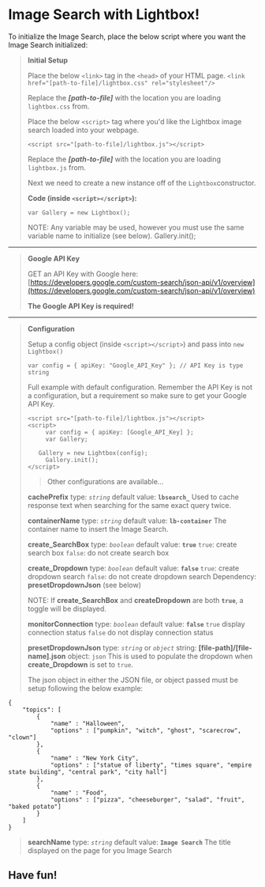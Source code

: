 Image Search with Lightbox!
===================


To initialize the Image Search, place the below script where you want the Image Search initialized:

> **Initial Setup**
> 
> Place the below `<link>` tag in the `<head>` of your HTML page.
> `<link href="[path-to-file]/lightbox.css" rel="stylesheet"/>`
> 
> Replace the ***[path-to-file]*** with the location you are loading `lightbox.css` from.
> 
> Place the below `<script>` tag where you'd like the Lightbox image search loaded into your webpage. 
> 
> `<script src="[path-to-file]/lightbox.js"></script>`
> 
> Replace the ***[path-to-file]*** with the location you are loading `lightbox.js` from.
> 
> Next we need to create a new instance off of the `Lightbox`constructor.
> 
> **Code (inside `<script></script>`):**
> 
> `var Gallery = new Lightbox();`
> 
> NOTE: Any variable may be used, however you must use the same variable
> name to initialize (see below). Gallery.init();


----------


> **Google API Key**
> 
> GET an API Key with Google here:
> [https://developers.google.com/custom-search/json-api/v1/overview](https://developers.google.com/custom-search/json-api/v1/overview)
> 
> **The Google API Key is required!**


----------


> **Configuration**
> 
> Setup a config object (inside `<script></script>`) and pass into `new Lightbox()`
> 
>     var config = { apiKey: "Google_API_Key" }; // API Key is type string
> 
> Full example with default configuration. Remember the API Key is not a
> configuration, but a requirement so make sure to get your Google API Key.
> 
>     <script src="[path-to-file]/lightbox.js"></script>
>     <script>
>          var config = { apiKey: [Google_API_Key] };
>          var Gallery;
> 	     
> 	     Gallery = new Lightbox(config);
>          Gallery.init();
>     </script>
> 
> >Other configurations are available...
> 
> **cachePrefix**
> type: *`string`*
> default value: **`lbsearch_`**
> Used to cache response text when searching for the same exact query twice.
> 
> **containerName**
> type: *`string`*
> default value: **`lb-container`**
> The container name to insert the Image Search.
> 
> **create_SearchBox**
> type: *`boolean`*
> default value: **`true`**
> `true`: create search box
> `false`: do not create search box
> 
> **create_Dropdown**
> type: *`boolean`*
> default value: **`false`**
> `true`: create dropdown search
> `false`: do not create dropdown search
> Dependency: **presetDropdownJson** (see below)
> 
> NOTE: If **create_SearchBox** and **createDropdown** are both **`true`**, a toggle will be displayed.
> 
> **monitorConnection**
> type: *`boolean`*
> default value: **`false`**
> `true` display connection status
> `false` do not display connection status
> 
> **presetDropdownJson**
> type: *`string`* or *`object`*
> string: **[file-path]/[file-name].json**
> object: `json`
> This is used to populate the dropdown when **create_Dropdown** is set to `true`.
> 
> The json object in either the JSON file, or object passed must be setup following the below example:
> 
    {
	    "topics": [
	        {
	            "name" : "Halloween",
	            "options" : ["pumpkin", "witch", "ghost", "scarecrow", "clown"]
	        },
	        {
	            "name" : "New York City",
	            "options" : ["statue of liberty", "times square", "empire state building", "central park", "city hall"]
	        },
	        {
	            "name" : "Food",
	            "options" : ["pizza", "cheeseburger", "salad", "fruit", "baked potato"]
	        }
	    ]
    }

> **searchName**
> type: *`string`*
> default value: **`Image Search`**
> The title displayed on the page for you Image Search

Have fun!
----------------------------